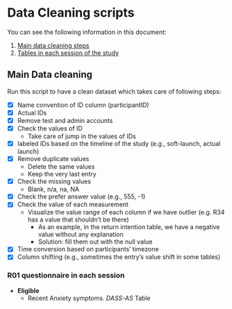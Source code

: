 # Data Cleaning scripts

You can see the following information in this document:
1. [Main data cleaning steps](#main-data-cleaning)
2. [Tables in each session of the study](#r01-questionnaire-in-each-session)


## Main Data cleaning
Run this script to have a clean dataset which takes care of following steps:

- [X] Name convention of ID column (participantID)
- [X] Actual IDs
- [X] Remove test and admin accounts
- [X] Check the values of ID
    - Take care of jump in the values of IDs
- [X] labeled IDs based on the timeline of the study (e.g., soft-launch, actual launch)
- [X] Remove duplicate values
    - Delete the same values
    - Keep the very last entry
- [X] Check the missing values
    - Blank, n/a, na, NA
- [X] Check the prefer answer value (e.g., 555, -1)
- [X] Check the value of each measurement
    - Visualize the value range of each column if we have outlier (e.g. R34 has a value that shouldn’t be there)
      - As an example, in the return intention table, we have a negative value without any explanation
      - Solution: fill them out with the null value
- [X] Time conversion based on participants’ timezone
- [X] Column shifting (e.g., sometimes the entry’s value shift in some tables)

### R01 questionnaire in each session

- **Eligible**
  - Recent Anxiety symptoms. _DASS-AS_ Table

